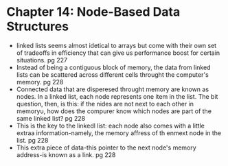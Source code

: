 # Chapter 14: Node-Based Data Structures

- linked lists seems almost idetical to arrays but come with their own set of tradeoffs in efficiency that can give us performance boost for certain situations. pg 227
- Instead of being a contiguous block of memory, the data from linked lists can be scattered across different cells throught the computer's memory. pg 228
- Connected data that are disperesed throught memory are known as nodes. In a linked list, each node represents one item in the list. The bit question, then, is this:
if the nides are not next to each other in memoryu, how does the compurer know which nodes are part of the same linked list? pg 228
- This is the key to the linkedl list: each node also comes with a little extraa information-namely, the memory affress of th enmext node in the list. pg 228
- This extra piece of  data-this pointer to the next node's memory address-is known as a link. pg 228
